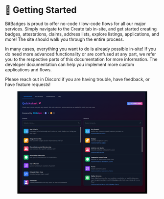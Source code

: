 # 🔨 Getting Started

BitBadges is proud to offer no-code / low-code flows for all our major services. Simply navigate to the Create tab in-site, and get started creating badges, attestations, claims, address lists, explore listings, applications, and more! The site should walk you through the entire process.&#x20;

In many cases, everything you want to do is already possible in-site! If you do need more advanced functionality or are confused at any part, we refer you to the respective parts of this documentation for more information. The developer documentation can help you implement more custom applications and flows.

Please reach out in Discord if you are having trouble, have feedback, or have feature requests!&#x20;

<figure><img src="../.gitbook/assets/image (10).png" alt=""><figcaption></figcaption></figure>
